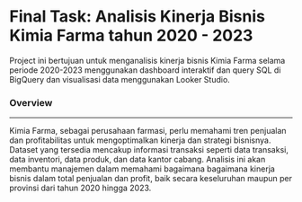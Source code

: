 # Final Task: Analisis Kinerja Bisnis Kimia Farma tahun 2020 - 2023

Project ini bertujuan untuk menganalisis kinerja bisnis Kimia Farma selama periode 2020-2023 menggunakan dashboard interaktif dan query SQL di BigQuery dan visualisasi data menggunakan Looker Studio.

### **Overview**
---
Kimia Farma, sebagai perusahaan farmasi, perlu memahami tren penjualan dan profitabilitas untuk mengoptimalkan kinerja dan strategi bisnisnya. Dataset yang tersedia mencakup informasi transaksi seperti data transaksi, data inventori, data produk, dan data kantor cabang. Analisis ini akan membantu manajemen dalam memahami bagaimana bagaimana kinerja bisnis dalam total penjualan dan profit, baik secara keseluruhan maupun per provinsi dari tahun 2020 hingga 2023.
